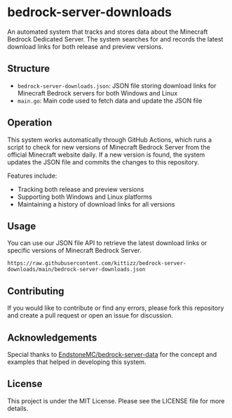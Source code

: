 # bedrock-server-downloads

An automated system that tracks and stores data about the Minecraft Bedrock Dedicated Server. The system searches for and records the latest download links for both release and preview versions.

## Structure

* `bedrock-server-downloads.json`: JSON file storing download links for Minecraft Bedrock servers for both Windows and Linux
* `main.go`: Main code used to fetch data and update the JSON file

## Operation

This system works automatically through GitHub Actions, which runs a script to check for new versions of Minecraft Bedrock Server from the official Minecraft website daily. If a new version is found, the system updates the JSON file and commits the changes to this repository.

Features include:
- Tracking both release and preview versions
- Supporting both Windows and Linux platforms
- Maintaining a history of download links for all versions

## Usage

You can use our JSON file API to retrieve the latest download links or specific versions of Minecraft Bedrock Server.

```
https://raw.githubusercontent.com/kittizz/bedrock-server-downloads/main/bedrock-server-downloads.json
```

## Contributing

If you would like to contribute or find any errors, please fork this repository and create a pull request or open an issue for discussion.

## Acknowledgements

Special thanks to [EndstoneMC/bedrock-server-data](https://github.com/EndstoneMC/bedrock-server-data) for the concept and examples that helped in developing this system.

## License

This project is under the MIT License. Please see the LICENSE file for more details.